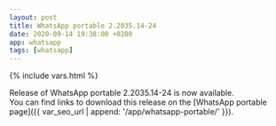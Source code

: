 ```yaml
---
layout: post
title: WhatsApp portable 2.2035.14-24
date: 2020-09-14 19:38:00 +0200
app: whatsapp
tags: [whatsapp]
---
```

{% include vars.html %}

Release of WhatsApp portable 2.2035.14-24 is now available.<br />
You can find links to download this release on the [WhatsApp portable page]({{ var_seo_url | append: '/app/whatsapp-portable/' }}).
